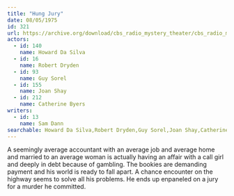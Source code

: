 ```yaml
---
title: "Hung Jury"
date: 08/05/1975
id: 321
url: https://archive.org/download/cbs_radio_mystery_theater/cbs_radio_mystery_theater-0301-0350.zip/cbs_radio_mystery_theater-0301-0350%2Fcbsrmt_0321_hung_jury.mp3
actors:  
  - id: 140
    name: Howard Da Silva  
  - id: 16
    name: Robert Dryden  
  - id: 93
    name: Guy Sorel  
  - id: 155
    name: Joan Shay  
  - id: 212
    name: Catherine Byers
writers:  
  - id: 13
    name: Sam Dann
searchable: Howard Da Silva,Robert Dryden,Guy Sorel,Joan Shay,Catherine Byers Sam Dann
---
```

A seemingly average accountant with an average job and average home and married to an average woman is actually having an affair with a call girl and deeply in debt because of gambling. The bookies are demanding payment and his world is ready to fall apart. A chance encounter on the highway seems to solve all his problems. He ends up enpaneled on a jury for a murder he committed.